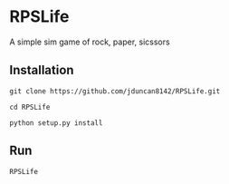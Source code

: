 # RPSLife
A simple sim game of rock, paper, sicssors

## Installation 
`git clone https://github.com/jduncan8142/RPSLife.git`

`cd RPSLife`

`python setup.py install`

## Run
`RPSLife`
